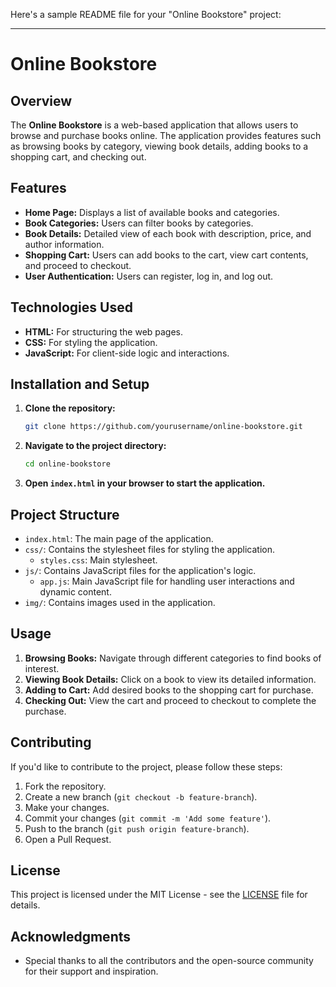 Here's a sample README file for your "Online Bookstore" project:

---

# Online Bookstore

## Overview
The **Online Bookstore** is a web-based application that allows users to browse and purchase books online. The application provides features such as browsing books by category, viewing book details, adding books to a shopping cart, and checking out.

## Features
- **Home Page:** Displays a list of available books and categories.
- **Book Categories:** Users can filter books by categories.
- **Book Details:** Detailed view of each book with description, price, and author information.
- **Shopping Cart:** Users can add books to the cart, view cart contents, and proceed to checkout.
- **User Authentication:** Users can register, log in, and log out.

## Technologies Used
- **HTML:** For structuring the web pages.
- **CSS:** For styling the application.
- **JavaScript:** For client-side logic and interactions.

## Installation and Setup
1. **Clone the repository:**
   ```bash
   git clone https://github.com/yourusername/online-bookstore.git
   ```
2. **Navigate to the project directory:**
   ```bash
   cd online-bookstore
   ```
3. **Open `index.html` in your browser to start the application.**

## Project Structure
- `index.html`: The main page of the application.
- `css/`: Contains the stylesheet files for styling the application.
  - `styles.css`: Main stylesheet.
- `js/`: Contains JavaScript files for the application's logic.
  - `app.js`: Main JavaScript file for handling user interactions and dynamic content.
- `img/`: Contains images used in the application.

## Usage
1. **Browsing Books:** Navigate through different categories to find books of interest.
2. **Viewing Book Details:** Click on a book to view its detailed information.
3. **Adding to Cart:** Add desired books to the shopping cart for purchase.
4. **Checking Out:** View the cart and proceed to checkout to complete the purchase.

## Contributing
If you'd like to contribute to the project, please follow these steps:
1. Fork the repository.
2. Create a new branch (`git checkout -b feature-branch`).
3. Make your changes.
4. Commit your changes (`git commit -m 'Add some feature'`).
5. Push to the branch (`git push origin feature-branch`).
6. Open a Pull Request.

## License
This project is licensed under the MIT License - see the [LICENSE](LICENSE) file for details.

## Acknowledgments
- Special thanks to all the contributors and the open-source community for their support and inspiration.

